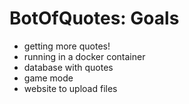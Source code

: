 # BotOfQuotes: Goals
* getting more quotes!
* running in a docker container
* database with quotes 
* game mode 
* website to upload files
